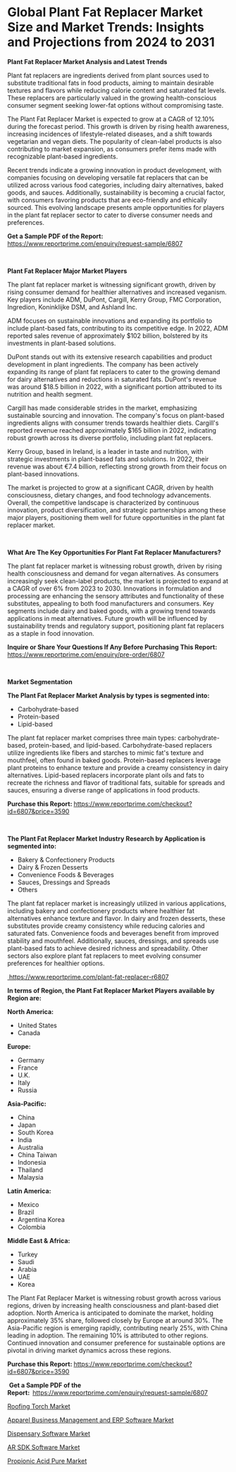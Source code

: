 <p><h1>Global Plant Fat Replacer Market Size and Market Trends: Insights and Projections from 2024 to 2031</h1></p><p><strong>Plant Fat Replacer Market Analysis and Latest Trends</strong></p>
<p><p>Plant fat replacers are ingredients derived from plant sources used to substitute traditional fats in food products, aiming to maintain desirable textures and flavors while reducing calorie content and saturated fat levels. These replacers are particularly valued in the growing health-conscious consumer segment seeking lower-fat options without compromising taste.</p><p>The Plant Fat Replacer Market is expected to grow at a CAGR of 12.10% during the forecast period. This growth is driven by rising health awareness, increasing incidences of lifestyle-related diseases, and a shift towards vegetarian and vegan diets. The popularity of clean-label products is also contributing to market expansion, as consumers prefer items made with recognizable plant-based ingredients.</p><p>Recent trends indicate a growing innovation in product development, with companies focusing on developing versatile fat replacers that can be utilized across various food categories, including dairy alternatives, baked goods, and sauces. Additionally, sustainability is becoming a crucial factor, with consumers favoring products that are eco-friendly and ethically sourced. This evolving landscape presents ample opportunities for players in the plant fat replacer sector to cater to diverse consumer needs and preferences.</p></p>
<p><strong>Get a Sample PDF of the Report:&nbsp;</strong> <a href="https://www.reportprime.com/enquiry/request-sample/6807">https://www.reportprime.com/enquiry/request-sample/6807</a></p>
<p>&nbsp;</p>
<p><strong>Plant Fat Replacer Major Market Players</strong></p>
<p><p>The plant fat replacer market is witnessing significant growth, driven by rising consumer demand for healthier alternatives and increased veganism. Key players include ADM, DuPont, Cargill, Kerry Group, FMC Corporation, Ingredion, Koninklijke DSM, and Ashland Inc. </p><p>ADM focuses on sustainable innovations and expanding its portfolio to include plant-based fats, contributing to its competitive edge. In 2022, ADM reported sales revenue of approximately $102 billion, bolstered by its investments in plant-based solutions.</p><p>DuPont stands out with its extensive research capabilities and product development in plant ingredients. The company has been actively expanding its range of plant fat replacers to cater to the growing demand for dairy alternatives and reductions in saturated fats. DuPont's revenue was around $18.5 billion in 2022, with a significant portion attributed to its nutrition and health segment.</p><p>Cargill has made considerable strides in the market, emphasizing sustainable sourcing and innovation. The company's focus on plant-based ingredients aligns with consumer trends towards healthier diets. Cargill's reported revenue reached approximately $165 billion in 2022, indicating robust growth across its diverse portfolio, including plant fat replacers.</p><p>Kerry Group, based in Ireland, is a leader in taste and nutrition, with strategic investments in plant-based fats and solutions. In 2022, their revenue was about €7.4 billion, reflecting strong growth from their focus on plant-based innovations.</p><p>The market is projected to grow at a significant CAGR, driven by health consciousness, dietary changes, and food technology advancements. Overall, the competitive landscape is characterized by continuous innovation, product diversification, and strategic partnerships among these major players, positioning them well for future opportunities in the plant fat replacer market.</p></p>
<p>&nbsp;</p>
<p><strong>What Are The Key Opportunities For Plant Fat Replacer Manufacturers?</strong></p>
<p><p>The plant fat replacer market is witnessing robust growth, driven by rising health consciousness and demand for vegan alternatives. As consumers increasingly seek clean-label products, the market is projected to expand at a CAGR of over 6% from 2023 to 2030. Innovations in formulation and processing are enhancing the sensory attributes and functionality of these substitutes, appealing to both food manufacturers and consumers. Key segments include dairy and baked goods, with a growing trend towards applications in meat alternatives. Future growth will be influenced by sustainability trends and regulatory support, positioning plant fat replacers as a staple in food innovation.</p></p>
<p><strong>Inquire or Share Your Questions If Any Before Purchasing This Report:</strong> <a href="https://www.reportprime.com/enquiry/pre-order/6807">https://www.reportprime.com/enquiry/pre-order/6807</a></p>
<p>&nbsp;</p>
<p><strong>Market Segmentation</strong></p>
<p><strong>The Plant Fat Replacer Market Analysis by types is segmented into:</strong></p>
<p><ul><li>Carbohydrate-based</li><li>Protein-based</li><li>Lipid-based</li></ul></p>
<p><p>The plant fat replacer market comprises three main types: carbohydrate-based, protein-based, and lipid-based. Carbohydrate-based replacers utilize ingredients like fibers and starches to mimic fat's texture and mouthfeel, often found in baked goods. Protein-based replacers leverage plant proteins to enhance texture and provide a creamy consistency in dairy alternatives. Lipid-based replacers incorporate plant oils and fats to recreate the richness and flavor of traditional fats, suitable for spreads and sauces, ensuring a diverse range of applications in food products.</p></p>
<p><strong>Purchase this Report:&nbsp;</strong><a href="https://www.reportprime.com/checkout?id=6807&price=3590">https://www.reportprime.com/checkout?id=6807&price=3590</a></p>
<p>&nbsp;</p>
<p><strong>The Plant Fat Replacer Market Industry Research by Application is segmented into:</strong></p>
<p><ul><li>Bakery & Confectionery Products</li><li>Dairy & Frozen Desserts</li><li>Convenience Foods & Beverages</li><li>Sauces, Dressings and Spreads</li><li>Others</li></ul></p>
<p><p>The plant fat replacer market is increasingly utilized in various applications, including bakery and confectionery products where healthier fat alternatives enhance texture and flavor. In dairy and frozen desserts, these substitutes provide creamy consistency while reducing calories and saturated fats. Convenience foods and beverages benefit from improved stability and mouthfeel. Additionally, sauces, dressings, and spreads use plant-based fats to achieve desired richness and spreadability. Other sectors also explore plant fat replacers to meet evolving consumer preferences for healthier options.</p></p>
<p><a href="https://www.reportprime.com/plant-fat-replacer-r6807">&nbsp;https://www.reportprime.com/plant-fat-replacer-r6807</a></p>
<p><strong>In terms of Region, the Plant Fat Replacer Market Players available by Region are:</strong></p>
<p>
    <p> <strong> North America: </strong>
        <ul>
            <li>United States</li>
            <li>Canada</li>
        </ul>
        </p> 
    <p> <strong> Europe: </strong>
        <ul>
            <li>Germany</li>
            <li>France</li>
            <li>U.K.</li>
            <li>Italy</li>
            <li>Russia</li>
        </ul>
        </p> 
    <p> <strong> Asia-Pacific: </strong>
        <ul>
            <li>China</li>
            <li>Japan</li>
            <li>South Korea</li>
            <li>India</li>
            <li>Australia</li>
            <li>China Taiwan</li>
            <li>Indonesia</li>
            <li>Thailand</li>
            <li>Malaysia</li>
        </ul>
        </p> 
    <p> <strong> Latin America: </strong>
        <ul>
            <li>Mexico</li>
            <li>Brazil</li>
            <li>Argentina Korea</li>
            <li>Colombia</li>
        </ul>
        </p> 
    <p> <strong> Middle East & Africa: </strong>
        <ul>
            <li>Turkey</li>
            <li>Saudi</li>
            <li>Arabia</li>
            <li>UAE</li>
            <li>Korea</li>
        </ul>
    </p>
    </p>
<p><p>The Plant Fat Replacer Market is witnessing robust growth across various regions, driven by increasing health consciousness and plant-based diet adoption. North America is anticipated to dominate the market, holding approximately 35% share, followed closely by Europe at around 30%. The Asia-Pacific region is emerging rapidly, contributing nearly 25%, with China leading in adoption. The remaining 10% is attributed to other regions. Continued innovation and consumer preference for sustainable options are pivotal in driving market dynamics across these regions.</p></p>
<p><strong>Purchase this Report: </strong><a href="https://www.reportprime.com/checkout?id=6807&price=3590">https://www.reportprime.com/checkout?id=6807&price=3590</a></p>
<p>&nbsp;<strong>Get a Sample PDF of the Report:&nbsp;&nbsp;</strong><a href="https://www.reportprime.com/enquiry/request-sample/6807">https://www.reportprime.com/enquiry/request-sample/6807</a></p>
<p><strong></strong></p>
<p><p><a href="https://www.linkedin.com/pulse/insights-roofing-torch-market-players-size-geographical-regions-hctte?trackingId=yCOQY%2FyiR4uHIXWavgZHVw%3D%3D">Roofing Torch Market</a></p><p><a href="https://medium.com/@joeyojholms59/apparel-business-management-and-erp-software-market-overview-regional-outlook-and-competitive-74a4b9ebbac7">Apparel Business Management and ERP Software Market</a></p><p><a href="https://issuu.com/reportprime-2/docs/dispensary-software-market-size-203_e84843e8701c39">Dispensary Software Market</a></p><p><a href="https://medium.com/@joeyojholms59/ar-sdk-software-market-growth-outlook-from-2024-to-2031-and-it-is-projecting-at-4-5-2d9e7feb2393">AR SDK Software Market</a></p><p><a href="https://issuu.com/reportprime-2/docs/propionic-acid-pure-market-size-203_168a7667c3ae0e">Propionic Acid Pure Market</a></p></p>